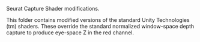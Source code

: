Seurat Capture Shader modifications.
 
This folder contains modified versions of the standard Unity Technologies (tm)
shaders. These override the standard normalized window-space depth capture to 
produce eye-space Z in the red channel.
